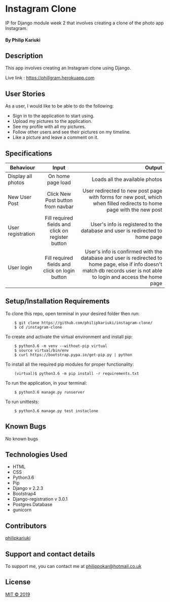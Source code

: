 # Instagram Clone
IP for Django module week 2 that involves creating a clone of the photo app Instagram.

#### By **Philip Kariuki**


## Description
This app involves creating an Instagram clone using Django.

Live link : https://phillgram.herokuapp.com

## User Stories
As a user, I would like to be able to do the following:
* Sign in to the application to start using.
* Upload my pictures to the application.
* See my profile with all my pictures.
* Follow other users and see their pictures on my timeline.
* Like a picture and leave a comment on it.

## Specifications
| Behaviour | Input | Output |
| --------------- | :----------:| --------: |
| Display all photos | On home page load | Loads all the available photos |
| New User Post | Click New Post button from navbar | User redirected to new post page with forms for new post, which when filled redirects to home page with the new post  |
| User registration | Fill required fields and click on register button | User's info is registered to the database and user is redirected to home page |
| User login | Fill required fields and click on login button | User's info is confirmed with the database and user is redirected to home page, else if info doesn't match db records user is not able to login and access the home page |


## Setup/Installation Requirements
To clone this repo, open terminal in your desired folder then run:

        $ git clone https://github.com/philipkariuki/instagram-clone/
        $ cd /instagram-clone

To create and activate the virtual environment and install pip:

        $ python3.6 -m venv --without-pip virtual
        $ source virtual/bin/env
        $ curl https://bootstrap.pypa.io/get-pip.py | python


To install all the required pip modules for proper functionality:

        (virtual)$ python3.6 -m pip install -r requirements.txt

To run the application, in your terminal:

        $ python3.6 manage.py runserver
        
To run unittests:

        $ python3.6 manage.py test instaclone

## Known Bugs

No known bugs

## Technologies Used

* HTML
* CSS
* Python3.6
* Pip
* Django v 2.2.3
* Bootstrap4
* Django-registration v 3.0.1
* Postgres Database
* gunicorn


## Contributors
<a href="https://github.com/philipkariuki">philipkariuki</a>

## Support and contact details
To support me, you can contact me at <a href="https://www.gmail.com">philippokar@hotmail.co.uk</a>

## License
[MIT © 2019](https://github.com/philipkariuki/instagram-clone/blob/master/LICENSE)

